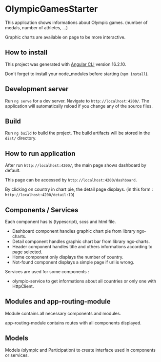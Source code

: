 # OlympicGamesStarter

This application shows informations about Olympic games. (number of medals, number of athletes, ...)

Graphic charts are available on page to be more interactive.

## How to install

This project was generated with [Angular CLI](https://github.com/angular/angular-cli) version 16.2.10.

Don't forget to install your node_modules before starting (`npm install`).

## Development server

Run `ng serve` for a dev server. Navigate to `http://localhost:4200/`. The application will automatically reload if you change any of the source files.

## Build

Run `ng build` to build the project. The build artifacts will be stored in the `dist/` directory.

## How to run application

After run `http://localhost:4200/`, the main page shows dashboard by default.

This page can be accessed by `http://localhost:4200/dashboard`.

By clicking on country in chart pie, the detail page displays. (in this form : `http://localhost:4200/detail:ID`)

## Components / Services

Each component has ts (typescript), scss and html file.
- Dashboard component handles graphic chart pie from library ngx-charts.
- Detail component handles graphic chart bar from library ngx-charts.
- Header component handles title and others informations according to page selected.
- Home component only displays the number of country.
- Not-found component displays a simple page if url is wrong.

Services are used for some components : 
- olympic-service to get informations about all countries or only one with HttpClient.

## Modules and app-routing-module

Module contains all necessary components and modules.

app-routing-module contains routes with all components displayed.

## Models 
Models (olympic and Participation) to create interface used in components or services.

